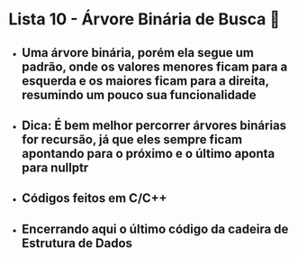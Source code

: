 # Lista 10 - Árvore Binária de Busca 🌳 

- ## Uma árvore binária, porém ela segue um padrão, onde os valores menores ficam para a esquerda e os maiores ficam para a direita, resumindo um pouco sua funcionalidade

- ## Dica: É bem melhor percorrer árvores binárias for recursão, já que eles sempre ficam apontando para o próximo e o último aponta para nullptr

- ## Códigos feitos em C/C++

- ## Encerrando aqui o último código da cadeira de Estrutura de Dados 